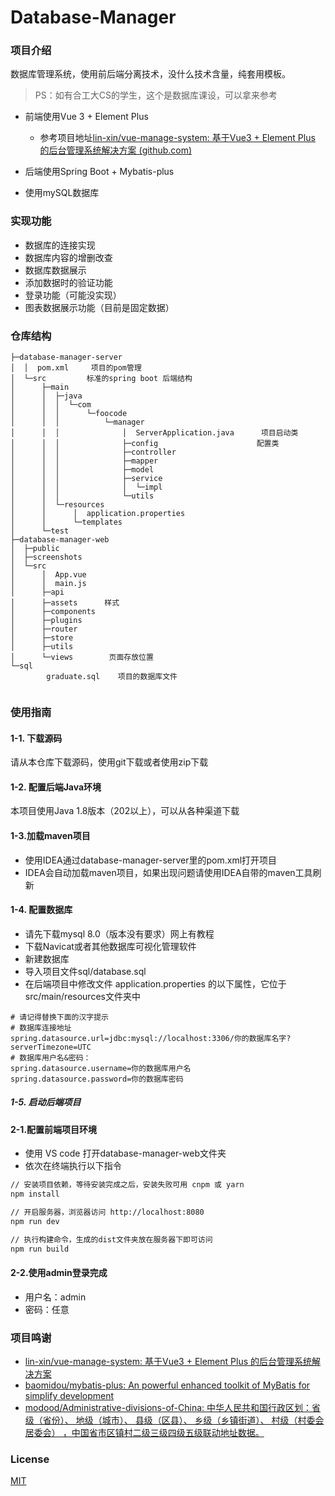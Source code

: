 # Database-Manager

### 项目介绍

数据库管理系统，使用前后端分离技术，没什么技术含量，纯套用模板。

> PS：如有合工大CS的学生，这个是数据库课设，可以拿来参考

- 前端使用Vue 3 + Element Plus 
  - 参考项目地址[lin-xin/vue-manage-system: 基于Vue3 + Element Plus 的后台管理系统解决方案 (github.com)](https://github.com/lin-xin/vue-manage-system)

- 后端使用Spring Boot + Mybatis-plus
- 使用mySQL数据库

### 实现功能

- 数据库的连接实现
- 数据库内容的增删改查
- 数据库数据展示
- 添加数据时的验证功能
- 登录功能（可能没实现）
- 图表数据展示功能（目前是固定数据）

### 仓库结构

```
├─database-manager-server
│  │  pom.xml     项目的pom管理
│  └─src	     标准的spring boot 后端结构
│      ├─main
│      │  ├─java
│      │  │  └─com
│      │  │      └─foocode
│      │  │          └─manager
│      │  │              │  ServerApplication.java      项目启动类
│      │  │              ├─config  					   配置类
│      │  │              ├─controller   
│      │  │              ├─mapper 
│      │  │              ├─model  
│      │  │              ├─service
│      │  │              │  └─impl       
│      │  │              └─utils
│      │  └─resources
│      │      │  application.properties    
│      │      └─templates            
│      └─test                          
├─database-manager-web
│  ├─public 
│  ├─screenshots
│  └─src
│      │  App.vue
│      │  main.js
│      ├─api   
│      ├─assets      样式 
│      ├─components
│      ├─plugins
│      ├─router 
│      ├─store 
│      ├─utils
│      └─views        页面存放位置
└─sql
        graduate.sql    项目的数据库文件
        
```

### 使用指南

#### 1-1. 下载源码

请从本仓库下载源码，使用git下载或者使用zip下载

#### 1-2. 配置后端Java环境

本项目使用Java 1.8版本（202以上），可以从各种渠道下载

#### 1-3.加载maven项目

- 使用IDEA通过database-manager-server里的pom.xml打开项目
- IDEA会自动加载maven项目，如果出现问题请使用IDEA自带的maven工具刷新

#### 1-4. 配置数据库

- 请先下载mysql 8.0（版本没有要求）网上有教程
- 下载Navicat或者其他数据库可视化管理软件
- 新建数据库
- 导入项目文件sql/database.sql
- 在后端项目中修改文件 application.properties 的以下属性，它位于src/main/resources文件夹中

```properties
# 请记得替换下面的汉字提示
# 数据库连接地址
spring.datasource.url=jdbc:mysql://localhost:3306/你的数据库名字?serverTimezone=UTC
# 数据库用户名&密码：
spring.datasource.username=你的数据库用户名
spring.datasource.password=你的数据库密码
```

##### 1-5. 启动后端项目

#### 2-1.配置前端项目环境

- 使用 VS code 打开database-manager-web文件夹
- 依次在终端执行以下指令

```bash
// 安装项目依赖，等待安装完成之后，安装失败可用 cnpm 或 yarn
npm install 

// 开启服务器，浏览器访问 http://localhost:8080
npm run dev

// 执行构建命令，生成的dist文件夹放在服务器下即可访问
npm run build
```

#### 2-2.使用admin登录完成

- 用户名：admin
- 密码：任意

### 项目鸣谢

- [lin-xin/vue-manage-system: 基于Vue3 + Element Plus 的后台管理系统解决方案](https://github.com/lin-xin/vue-manage-system)
- [baomidou/mybatis-plus: An powerful enhanced toolkit of MyBatis for simplify development](https://github.com/baomidou/mybatis-plus)
- [modood/Administrative-divisions-of-China: 中华人民共和国行政区划：省级（省份）、 地级（城市）、 县级（区县）、 乡级（乡镇街道）、 村级（村委会居委会） ，中国省市区镇村二级三级四级五级联动地址数据。 ](https://github.com/modood/Administrative-divisions-of-China)

### License

[MIT](https://github.com/mox-hub/database-manager/blob/master/LICENSE)
